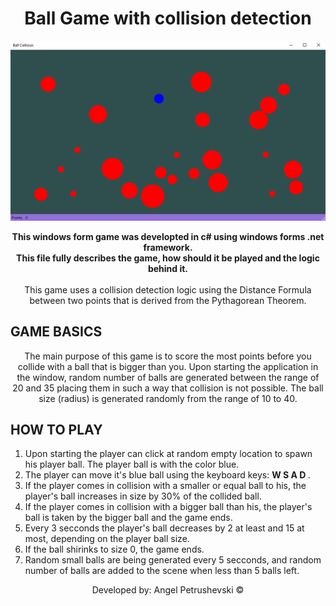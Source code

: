 <h1  align="center">Ball Game with collision detection</h1>
<p align="center">
  <img src="./Preview/Preview1.png" alt="Size Limit CLI" width="738">
</p>

<p align="center">
<b>This windows form game was developted in c# using windows forms .net framework. </br>
This file fully describes the game, how should it be played and the logic behind it.</b></br></br>
This game uses a collision detection logic using the Distance Formula between two points that is derived from the Pythagorean Theorem.
</p>

<h2> GAME BASICS </h2>
<p align="center">
  The main purpose of this game is to score the most points before you collide with a ball that is bigger than you.
  Upon starting the application in the window, random number of balls are generated between the range of 20 and 35 placing them in such a way that collision is not possible.
  The ball size (radius) is generated randomly from the range of 10 to 40.
</p>

<h2> HOW TO PLAY </h2>

<ol>
<li>Upon starting the player can click at random empty location to spawn his player ball. The player ball is with the color blue.</li>
<li>The player can move it's blue ball using the keyboard keys: <b> W S A D </b>. </li>
<li>If the player comes in collision with a smaller or equal ball to his, the player's ball increases in size by 30% of the collided ball.</li>
<li>If the player comes in collision with a bigger ball than his, the player's ball is taken by the bigger ball and the game ends.</li>
<li>Every 3 secconds the player's ball decreases by 2 at least and 15 at most, depending on the player ball size.</li>
<li>If the ball shirinks to size 0, the game ends.</li>
<li>Random small balls are being generated every 5 secconds, and random number of balls are added to the scene when less than 5 balls left.</li>
</ol>

<p align="center" >Developed by: Angel Petrushevski ©</p>
